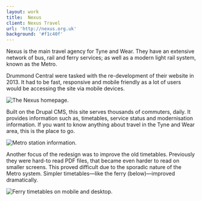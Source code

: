 ```yaml
---
layout: work
title:  Nexus
client: Nexus Travel 
url: 'http://nexus.org.uk'
background: '#f1c40f'
---
```


Nexus is the main travel agency for Tyne and Wear.
They have an extensive network of bus, rail and ferry services; as well as a modern light rail system, known as the Metro.

Drummond Central were tasked with the re-development of their website in 2013.
It had to be fast, responsive and mobile friendly as a lot of users would be accessing the site via mobile devices.

![The Nexus homepage.](/images/work/nexus/homepage.jpg)

Built on the Drupal CMS, this site serves thousands of commuters, daily.
It provides information such as, timetables, service status and modernisation information.
If you want to know anything about travel in the Tyne and Wear area, this is the place to go.

![Metro station information.](/images/work/nexus/metro.jpg)

Another focus of the redesign was to improve the old timetables.
Previously they were hard-to read PDF files, that became even harder to read on smaller screens.
This proved difficult due to the sporadic nature of the Metro system.
Simpler timetables—like the ferry (below)—improved dramatically.

![Ferry timetables on mobile and desktop.](/images/work/nexus/ferry.png)
